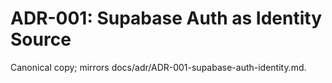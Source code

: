 # ADR-001: Supabase Auth as Identity Source

Canonical copy; mirrors docs/adr/ADR-001-supabase-auth-identity.md.
